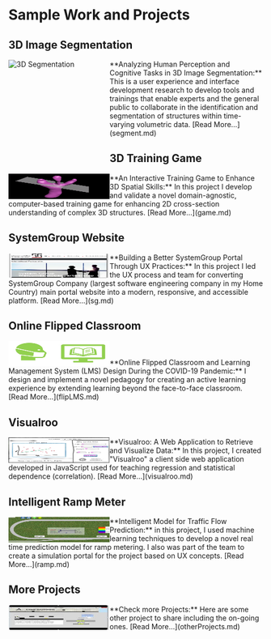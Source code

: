 Sample Work and Projects
============
3D Image Segmentation
-------
<p><a href="segment.md">
         <img src="images/3D/07.gif" alt="3D Segmentation" width="200" height="200" align="left" title="3D Image Segmentation"> </a>
**Analyzing Human Perception and Cognitive Tasks in 3D Image Segmentation:** This is a user experience and interface development research to develop tools and trainings that enable experts and the general public to collaborate in the identification and segmentation of structures within time-varying volumetric data. [Read More…](segment.md)
</p>

3D Training Game
-------
<p><a href="game.md">
         <img src="images/07_Catcus_O.gif" alt="Train Game" width="200" height="50" align="left" title="3D Training Game"> </a>
**An Interactive Training Game to Enhance 3D Spatial Skills:** In this project I develop and validate a novel domain-agnostic, computer-based training game for enhancing 2D cross-section understanding of complex 3D structures. [Read More…](game.md)
</p>

SystemGroup Website
-------
<p><a href="sg.md">
         <img src="images/SG/05.jpg" alt="SG" width="200" height="50" align="left" title="SystemGroup Website"> </a>
**Building a Better SystemGroup Portal Through UX Practices:** In this project I led the UX process and team for converting SystemGroup Company (largest software engineering company in my Home Country) main portal website into a modern, responsive, and accessible platform.  [Read More…](sg.md)
</p>

Online Flipped Classroom
-------
<p><a href="flipLMS.md">
         <img src="images/Flip/00.jpg" alt="Flipped Class" width="200" height="50" align="left" title="Flipped Class"> </a>
<br><br>**Online Flipped Classroom and Learning Management System (LMS) Design During the COVID-19 Pandemic:** I design and implement a novel pedagogy for creating an active learning experience by extending learning beyond the face-to-face classroom. [Read More…](flipLMS.md)
</p>

Visualroo
-------
<p><a href="Visualroo.md">
         <img src="images/Visualroo/00.jpg" alt="Visualroo" width="200" height="50" align="left" title="Visualroo"> </a>
**Visualroo: A Web Application to Retrieve and Visualize Data:** In this project, I created "Visualroo" a client side web application developed in JavaScript used for teaching regression and statistical dependence (correlation). [Read More…](visualroo.md)
</p>

Intelligent Ramp Meter
-------
<p><a href="ramp.md">
         <img src="images/ramp/01.jpg" alt="ramp" width="200" height="50" align="left" title="Ramp and Machine Learning"> </a>
**Intelligent Model for Traffic Flow Prediction:** in this project, I used machine learning techniques to develop a novel real time prediction model for ramp metering. I also was part of the team to create a simulation portal for the project based on UX concepts. [Read More…](ramp.md)
</p>

More Projects
-------
<p><a href="otherProjects.md">
         <img src="images/LineRuner.jpg" alt="other" width="200" height="50" align="left" title="other"> </a>
**Check more Projects:** Here are some other project to share including the on-going ones. [Read More…](otherProjects.md)
</p>
